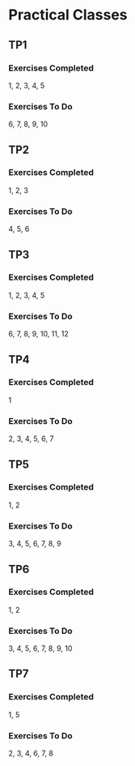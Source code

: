 # Practical Classes

## TP1

### Exercises Completed

1, 2, 3, 4, 5

### Exercises To Do

6, 7, 8, 9, 10

## TP2

### Exercises Completed

1, 2, 3

### Exercises To Do

4, 5, 6

## TP3

### Exercises Completed

1, 2, 3, 4, 5

### Exercises To Do

6, 7, 8, 9, 10, 11, 12

## TP4

### Exercises Completed

1

### Exercises To Do

2, 3, 4, 5, 6, 7

## TP5

### Exercises Completed

1, 2

### Exercises To Do

3, 4, 5, 6, 7, 8, 9

## TP6

### Exercises Completed

1, 2

### Exercises To Do

3, 4, 5, 6, 7, 8, 9, 10

## TP7

### Exercises Completed

1, 5

### Exercises To Do

2, 3, 4, 6, 7, 8

